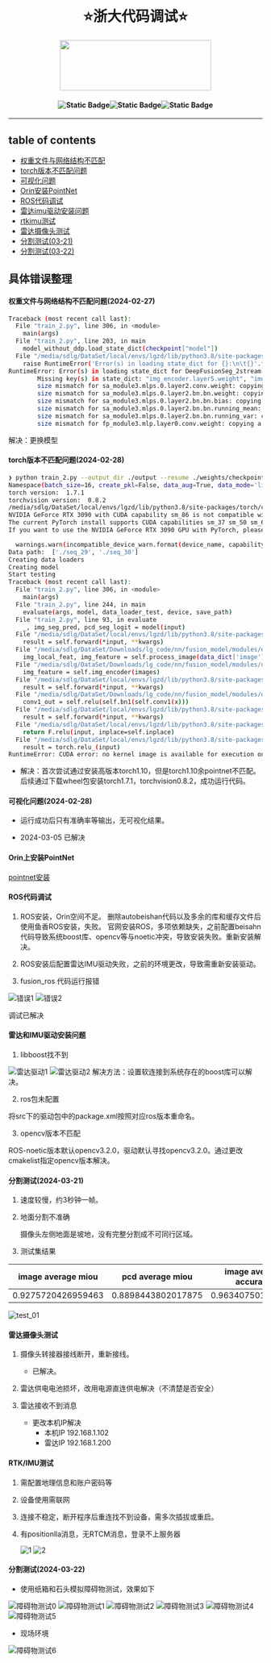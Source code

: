 
# <div align='center'> ⭐浙大代码调试⭐ </div>
  
<div align = "center"> <img src="https://pic.imgdb.cn/item/65dc5dfc9f345e8d03446103.png" height=100 width=300> </div>

#### <p align = "center">![Static Badge](https://img.shields.io/badge/mayufeng-blue?style=flat&label=Author)![Static Badge](https://img.shields.io/badge/2024/02/27-blue?style=flat&label=CreateTime)![Static Badge](https://img.shields.io/badge/97357473@qq\.com\-blue?style=flat&label=Email)</p>

---

## table of contents

- [权重文件与网络结构不匹配](#权重文件与网络结构不匹配问题2024-02-27)
- [torch版本不匹配问题](#torch版本不匹配问题2024-02-28)
- [可视化问题](#可视化问题2024-02-28)
- [Orin安装PointNet](#orin上安装pointnet)
- [ROS代码调试](#ros代码调试)
- [雷达imu驱动安装问题](#雷达和imu驱动安装问题)
- [rtkimu测试](#rtkimu测试)
- [雷达摄像头测试](#雷达摄像头测试)
- [分割测试(03-21)](#分割测试2024-03-21)
- [分割测试(03-22)](#分割测试2024-03-22)

## 具体错误整理
#### 权重文件与网络结构不匹配问题(2024-02-27)
  
```bash
Traceback (most recent call last):
  File "train_2.py", line 306, in <module>
    main(args)
  File "train_2.py", line 203, in main
    model_without_ddp.load_state_dict(checkpoint["model"])
  File "/media/sdlg/DataSet/local/envs/lgzd/lib/python3.8/site-packages/torch/nn/modules/module.py", line 1051, in load_state_dict
    raise RuntimeError('Error(s) in loading state_dict for {}:\n\t{}'.format(
RuntimeError: Error(s) in loading state_dict for DeepFusionSeg_2stream:
        Missing key(s) in state_dict: "img_encoder.layer5.weight", "img_encoder.layer5.bias". 
        size mismatch for sa_module3.mlps.0.layer2.conv.weight: copying a param with shape torch.Size([512, 256, 1, 1]) from checkpoint, the shape in current model is torch.Size([1024, 256, 1, 1]).
        size mismatch for sa_module3.mlps.0.layer2.bn.bn.weight: copying a param with shape torch.Size([512]) from checkpoint, the shape in current model is torch.Size([1024]).
        size mismatch for sa_module3.mlps.0.layer2.bn.bn.bias: copying a param with shape torch.Size([512]) from checkpoint, the shape in current model is torch.Size([1024]).
        size mismatch for sa_module3.mlps.0.layer2.bn.bn.running_mean: copying a param with shape torch.Size([512]) from checkpoint, the shape in current model is torch.Size([1024]).
        size mismatch for sa_module3.mlps.0.layer2.bn.bn.running_var: copying a param with shape torch.Size([512]) from checkpoint, the shape in current model is torch.Size([1024]).
        size mismatch for fp_module3.mlp.layer0.conv.weight: copying a param with shape torch.Size([256, 768, 1, 1]) from checkpoint, the shape in current model is torch.Size([256, 1280, 1, 1]).

```

解决：更换模型

#### torch版本不匹配问题(2024-02-28)

```bash
❯ python train_2.py --output_dir ./output --resume ./weights/checkpoint.pth
Namespace(batch_size=16, create_pkl=False, data_aug=True, data_mode='light_dark', data_path='./', depth=6, device=0, dim=1024, dim_head=128, emb_relu=False, epochs=201, heads=8, img_backbone='resnet34', img_res=224, inputs='lidar,image', loss_weight='1,1', lr=0.0001, lr_gamma=0.1, lr_milestones=[100, 200], lr_warmup_epochs=10, mlp_dim=2048, model='DeepFusionSeg_2stream', momentum=0.9, num_points=8192, output_dim=6, output_dir='./output', print_freq=100, resume='./weights/checkpoint.pth', seed=35, start_epoch=0, train=False, use_pkl=False, visual=False, weight_decay=0.0001, workers=4)
torch version:  1.7.1
torchvision version:  0.8.2
/media/sdlg/DataSet/local/envs/lgzd/lib/python3.8/site-packages/torch/cuda/__init__.py:104: UserWarning: 
NVIDIA GeForce RTX 3090 with CUDA capability sm_86 is not compatible with the current PyTorch installation.
The current PyTorch install supports CUDA capabilities sm_37 sm_50 sm_60 sm_70 sm_75.
If you want to use the NVIDIA GeForce RTX 3090 GPU with PyTorch, please check the instructions at https://pytorch.org/get-started/locally/

  warnings.warn(incompatible_device_warn.format(device_name, capability, " ".join(arch_list), device_name))
Data path:  ['./seq_29', './seq_30']
Creating data loaders
Creating model
Start testing
Traceback (most recent call last):
  File "train_2.py", line 306, in <module>
    main(args)
  File "train_2.py", line 244, in main
    evaluate(args, model, data_loader_test, device, save_path)
  File "train_2.py", line 93, in evaluate
    _, img_seg_pred, pcd_seg_logit = model(input)
  File "/media/sdlg/DataSet/local/envs/lgzd/lib/python3.8/site-packages/torch/nn/modules/module.py", line 727, in _call_impl
    result = self.forward(*input, **kwargs)
  File "/media/sdlg/DataSet/Downloads/lg_code/nn/fusion_model/modules/deepfusion_test.py", line 155, in forward
    img_local_feat, img_feature = self.process_image(data_dict['image'], pos_emb=0)
  File "/media/sdlg/DataSet/Downloads/lg_code/nn/fusion_model/modules/deepfusion_test.py", line 120, in process_image
    img_feature = self.img_encoder(images)
  File "/media/sdlg/DataSet/local/envs/lgzd/lib/python3.8/site-packages/torch/nn/modules/module.py", line 727, in _call_impl
    result = self.forward(*input, **kwargs)
  File "/media/sdlg/DataSet/Downloads/lg_code/nn/fusion_model/modules/deepfusion_test.py", line 48, in forward
    conv1_out = self.relu(self.bn1(self.conv1(x)))
  File "/media/sdlg/DataSet/local/envs/lgzd/lib/python3.8/site-packages/torch/nn/modules/module.py", line 727, in _call_impl
    result = self.forward(*input, **kwargs)
  File "/media/sdlg/DataSet/local/envs/lgzd/lib/python3.8/site-packages/torch/nn/modules/activation.py", line 102, in forward
    return F.relu(input, inplace=self.inplace)
  File "/media/sdlg/DataSet/local/envs/lgzd/lib/python3.8/site-packages/torch/nn/functional.py", line 1134, in relu
    result = torch.relu_(input)
RuntimeError: CUDA error: no kernel image is available for execution on the device

```

  - 解决：首次尝试通过安装高版本torch1.10，但是torch1.10余pointnet不匹配。后续通过下载wheel包安装torch1.7.1，torchvision0.8.2，成功运行代码。

#### 可视化问题(2024-02-28)

  - 运行成功后只有准确率等输出，无可视化结果。

  - 2024-03-05 已解决

#### Orin上安装PointNet

[pointnet安装](https://github.com/erikwijmans/Pointnet2_PyTorch)

#### ROS代码调试

1. ROS安装，Orin空间不足。
删除autobeishan代码以及多余的库和缓存文件后使用鱼香ROS安装，失败。
官网安装ROS，多项依赖缺失，之前配置beisahn代码导致系统boost库、opencv等与noetic冲突，导致安装失败。重新安装解决。

2. ROS安装后配置雷达IMU驱动失败，之前的环境更改，导致需重新安装驱动。

3. fusion_ros 代码运行报错

![错误1](./images/lgzd/fusion_ros_1.jpg)
![错误2](./images/lgzd/fusion_ros_2.jpg)

调试已解决

#### 雷达和IMU驱动安装问题

1. libboost找不到

![雷达驱动1](./images/lgzd/雷达驱动.jpg)
![雷达驱动2](./images/lgzd/雷达驱动2.jpg)
解决方法：设置软连接到系统存在的boost库可以解决。

2. ros包未配置

将src下的驱动包中的package.xml按照对应ros版本重命名。

3. opencv版本不匹配

ROS-noetic版本默认opencv3.2.0，驱动默认寻找opencv3.2.0。通过更改cmakelist指定opencv版本解决。

#### 分割测试(2024-03-21)

1. 速度较慢，约3秒钟一帧。

2. 地面分割不准确

    摄像头左侧地面是坡地，没有完整分割成不可同行区域。

3. 测试集结果 

|image average miou	|pcd average miou	|image average accuracy	|pcd average accuracy|
|---|---|---|---|
|0.9275720426959463|	0.8898443802017875	|0.963407501312297	|0.9501452525365844|

![test_01](./images/lgzd/分割测试结果1.jpg)

#### 雷达摄像头测试

1. 摄像头转接器接线断开，重新接线。

    - 已解决。
  
2. 雷达供电电池损坏，改用电源直连供电解决（不清楚是否安全）

3. 雷达接收不到消息

    - 更改本机IP解决
      - 本机IP 192.168.1.102
      - 雷达IP 192.168.1.200

#### RTK/IMU测试

1. 需配置地理信息和账户密码等
    
2. 设备使用需联网

3. 连接不稳定，断开程序后重连找不到设备，需多次插拔或重启。

4. 有positionlla消息，无RTCM消息，登录不上服务器

    ![1](./images/lgzd/rtk0.jpg)
    ![2](./images/lgzd/ntrip.png)
    
#### 分割测试(2024-03-22)

- 使用纸箱和石头模拟障碍物测试，效果如下
 
![障碍物测试0](./images/lgzd/障碍物测试0.jpg)
![障碍物测试1](./images/lgzd/障碍物测试1.jpg)
![障碍物测试2](./images/lgzd/障碍物测试2.jpg)
![障碍物测试3](./images/lgzd/障碍物测试3.jpg)
![障碍物测试4](./images/lgzd/障碍物测试4.jpg)
![障碍物测试5](./images/lgzd/障碍物测试5.jpg)

- 现场环境

![障碍物测试6](./images/lgzd/障碍物测试6.jpg)

